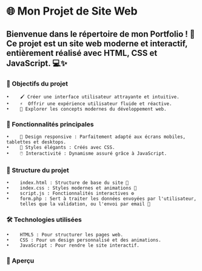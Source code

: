 # 🌐 Mon Projet de Site Web

## Bienvenue dans le répertoire de mon Portfolio ! 🎉 Ce projet est un site web moderne et interactif, entièrement réalisé avec HTML, CSS et JavaScript. 💻✨

### 🎯 Objectifs du projet
    •    🖌️ Créer une interface utilisateur attrayante et intuitive.
    •    ⚡  Offrir une expérience utilisateur fluide et réactive.
    •    🌟 Explorer les concepts modernes du développement web.

### 🚀 Fonctionnalités principales
    •    📱 Design responsive : Parfaitement adapté aux écrans mobiles, tablettes et desktops.
    •    🎨 Styles élégants : Créés avec CSS.
    •    🖱️ Interactivité : Dynamisme assuré grâce à JavaScript.

### 📂 Structure du projet
    •    index.html : Structure de base du site 🌟
    •    index.css : Styles modernes et animations 🎨
    •    script.js : Fonctionnalités interactives ⚙️
    •    form.php : Sert à traiter les données envoyées par l'utilisateur, 
         telles que la validation, ou l'envoi par email 🔧

### 🛠️ Technologies utilisées
    •    HTML5 : Pour structurer les pages web.
    •    CSS : Pour un design personnalisé et des animations.
    •    JavaScript : Pour rendre le site interactif.

### 🌟 Aperçu
